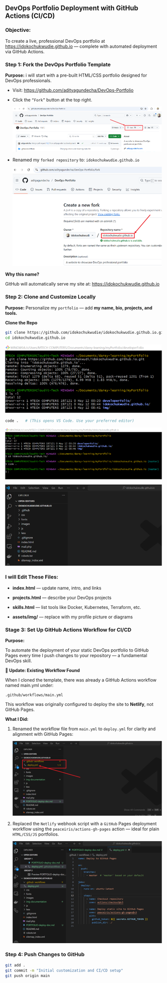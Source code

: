 ## DevOps Portfolio Deployment with GitHub Actions (CI/CD)

### Objective:

To create a live, professional DevOps portfolio at
https://idokochukwudie.github.io
— complete with automated deployment via GitHub Actions.

### Step 1: Fork the DevOps Portfolio Template

**Purpose:** i will start with a pre-built HTML/CSS portfolio designed for DevOps professionals.

- Visit: https://github.com/adityagundecha/DevOps-Portfolio

- Click the `“Fork”` button at the top right.

    ![](./img-documentation/1.fork-repo.png)

- Renamed my `forked repository` to:
`idokochukwudie.github.io`

    ![](./img-documentation/2.rename-repo.png)


**Why this name?**

GitHub will automatically serve my site at:
https://idokochukwudie.github.io

### Step 2: Clone and Customize Locally

**Purpose:** Personalize my `portfolio` — add **my name, bio, projects, and tools.**

**Clone the Repo**

```bash
git clone https://github.com/idokochukwudie/idokochukwudie.github.io.git
cd idokochukwudie.github.io
```

![](./img-documentation/4.repo-cloned.png)

```bash
code .   # (This opens VS Code. Use your preferred editor)
```

![](./img-documentation/5.open-repo-in-vs-code.png)

![](./img-documentation/6.repo-open-in-vs-code.png)

### I will Edit These Files:

- **index.html** — update name, intro, and links

- **projects.html** — describe your DevOps projects

- **skills.html** — list tools like Docker, Kubernetes, Terraform, etc.

- **assets/img/** — replace with my profile picture or diagrams


### Stage 3: Set Up GitHub Actions Workflow for CI/CD

**Purpose:**

To automate the deployment of your static DevOps portfolio to GitHub Pages every time I push changes to your repository — a fundamental DevOps skill.

**🔧 Update: Existing Workflow Found**

When I cloned the template, there was already a GitHub Actions workflow named main.yml under:

```
.github/workflows/main.yml
```

This workflow was originally configured to deploy the site to **Netlify**, not GitHub Pages.

**What I Did:**

1. Renamed the workflow file from `main.yml` to `deploy.yml` for clarity and alignment with GitHub Pages:

    ![](./img-documentation/7.rename-yml-file.png)

2. Replaced the `Netlify` webhook script with a `GitHub` Pages deployment workflow using the `peaceiris/actions-gh-pages` action — ideal for plain `HTML/CSS/JS` portfolios.

    ![](./img-documentation/8.paste-the-yml-content.png)

### Step 4: Push Changes to GitHub

```bash
git add .
git commit -m "Initial customization and CI/CD setup"
git push origin main
```

